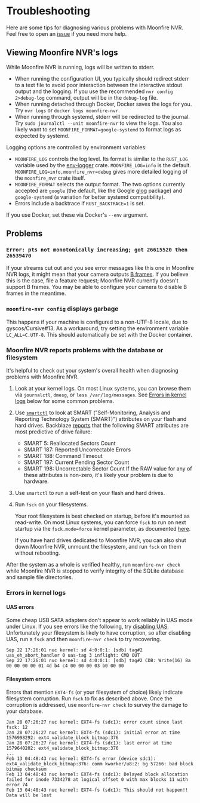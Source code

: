 # Troubleshooting

Here are some tips for diagnosing various problems with Moonfire NVR. Feel free
to open an [issue](https://github.com/scottlamb/moonfire-nvr/issues) if you
need more help.

## Viewing Moonfire NVR's logs

While Moonfire NVR is running, logs will be written to stderr.

   * When running the configuration UI, you typically should redirect stderr
     to a text file to avoid poor interaction between the interactive stdout
     output and the logging. If you use the recommended
     `nvr config 2>debug-log` command, output will be in the `debug-log` file.
   * When running detached through Docker, Docker saves the logs for you.
     Try `nvr logs` or `docker logs moonfire-nvr`.
   * When running through systemd, stderr will be redirected to the journal.
     Try `sudo journalctl --unit moonfire-nvr` to view the logs. You also
     likely want to set `MOONFIRE_FORMAT=google-systemd` to format logs as
     expected by systemd.

Logging options are controlled by environment variables:

   * `MOONFIRE_LOG` controls the log level. Its format is similar to the
     `RUST_LOG` variable used by the
     [env-logger](http://rust-lang-nursery.github.io/log/env_logger/) crate.
     `MOONFIRE_LOG=info` is the default.
     `MOONFIRE_LOG=info,moonfire_nvr=debug` gives more detailed logging of the
     `moonfire_nvr` crate itself.
   * `MOONFIRE_FORMAT` selects the output format. The two options currently
     accepted are `google` (the default, like the Google
     [glog](https://github.com/google/glog) package) and `google-systemd` (a
     variation for better systemd compatibility).
   * Errors include a backtrace if `RUST_BACKTRACE=1` is set.

If you use Docker, set these via Docker's `--env` argument.

## Problems

### `Error: pts not monotonically increasing; got 26615520 then 26539470`

If your streams cut out and you see error messages like this one in Moonfire
NVR logs, it might mean that your camera outputs [B
frames](https://en.wikipedia.org/wiki/Video_compression_picture_types#Bi-directional_predicted_.28B.29_frames.2Fslices_.28macroblocks.29).
If you believe this is the case, file a feature request; Moonfire NVR
currently doesn't support B frames. You may be able to configure your camera
to disable B frames in the meantime.

### `moonfire-nvr config` displays garbage

This happens if your machine is configured to a non-UTF-8 locale, due to
gyscos/Cursive#13. As a workaround, try setting the environment variable
`LC_ALL=C.UTF-8`. This should automatically be set with the Docker container.

### Moonfire NVR reports problems with the database or filesystem

It's helpful to check out your system's overall health when diagnosing
problems with Moonfire NVR.

1.  Look at your kernel logs. On most Linux systems, you can browse them via
    `journalctl`, `dmesg`, or `less /var/log/messages`. See [Errors in kernel
    logs](#error) below for some common problems.
2.  Use [`smartctl`](https://linuxconfig.org/how-to-check-an-hard-drive-health-from-the-command-line-using-smartctl) to
    look at SMART ("Self-Monitoring, Analysis and Reporting Technology System
    (SMART)") attributes on your flash and hard drives. Backblaze
    [reports](https://www.backblaze.com/blog/what-smart-stats-indicate-hard-drive-failures/)
    that the following SMART attributes are most predictive of drive failure:
    *   SMART 5: Reallocated Sectors Count
    *   SMART 187: Reported Uncorrectable Errors
    *   SMART 188: Command Timeout
    *   SMART 197: Current Pending Sector Count
    *   SMART 198: Uncorrectable Sector Count
    If the RAW value for any of these attributes is non-zero, it's likely
    your problem is due to hardware.
3.  Use `smartctl` to run a self-test on your flash and hard drives.
4.  Run `fsck` on your filesystems.

    Your root filesystem is best checked on startup, before it's mounted as
    read-write. On most Linux systems, you can force `fsck` to run on next
    startup via the `fsck.mode=force` kernel parameter, as documented
    [here](https://www.freedesktop.org/software/systemd/man/systemd-fsck@.service.html).

    If you have hard drives dedicated to Moonfire NVR, you can also shut down
    Moonfire NVR, unmount the filesystem, and run `fsck` on them without
    rebooting.

After the system as a whole is verified healthy, run `moonfire-nvr check` while
Moonfire NVR is stopped to verify integrity of the SQLite database and sample
file directories.

### <a name="kernel-errors"></a> Errors in kernel logs

#### UAS errors

Some cheap USB SATA adapters don't appear to work reliably in UAS mode under
Linux. If you see errors like the following, try [disabling
UAS](https://unix.stackexchange.com/questions/239782/connection-problem-with-usb3-external-storage-on-linux-uas-driver-problem).
Unfortunately your filesystem is likely to have corruption, so after disabling UAS,
run a `fsck` and then `moonfire-nvr check` to try recovering.

```
Sep 22 17:26:01 nuc kernel: sd 4:0:0:1: [sdb] tag#2 uas_eh_abort_handler 0 uas-tag 3 inflight: CMD OUT
Sep 22 17:26:01 nuc kernel: sd 4:0:0:1: [sdb] tag#2 CDB: Write(16) 8a 00 00 00 00 01 4d b4 c4 00 00 00 03 b0 00 00
```

#### Filesystem errors

Errors that mention `EXT4-fs` (or your filesystem of choice) likely indicate
filesystem corruption. Run `fsck` to fix as described above. Once the
corruption is addressed, use `moonfire-nvr check` to survey the damage to
your database.

```
Jan 28 07:26:27 nuc kernel: EXT4-fs (sdc1): error count since last fsck: 12
Jan 28 07:26:27 nuc kernel: EXT4-fs (sdc1): initial error at time 1576998292: ext4_validate_block_bitmap:376
Jan 28 07:26:27 nuc kernel: EXT4-fs (sdc1): last error at time 1579640202: ext4_validate_block_bitmap:376
...
Feb 13 04:48:43 nuc kernel: EXT4-fs error (device sdc1): ext4_validate_block_bitmap:376: comm kworker/u8:2: bg 57266: bad block bitmap checksum
Feb 13 04:48:43 nuc kernel: EXT4-fs (sdc1): Delayed block allocation failed for inode 7334278 at logical offset 0 with max blocks 11 with error 74
Feb 13 04:48:43 nuc kernel: EXT4-fs (sdc1): This should not happen!! Data will be lost
```
